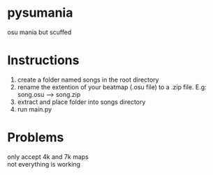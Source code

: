 # pysumania
 osu mania but scuffed
# Instructions
1. create a folder named songs in the root directory
2. rename the extention of your beatmap  (.osu file) to a .zip file. E.g: song.osu --> song.zip
3. extract and place folder into songs directory
4. run main.py
# Problems
only accept 4k and 7k maps\
not everything is working
